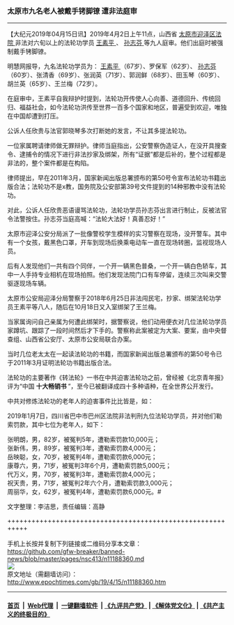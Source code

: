 ### 太原市九名老人被戴手铐脚镣 遭非法庭审
------------------------

<p>
 【大纪元2019年04月15日讯】2019年4月2日上午11点，山西省
 <a href="http://www.epochtimes.com/gb/tag/%E5%A4%AA%E5%8E%9F%E5%B8%82%E8%BF%8E%E6%B3%BD%E5%8C%BA%E6%B3%95%E9%99%A2.html">
  太原市迎泽区法院
 </a>
 非法对六旬以上的法轮功学员
 <a href="http://www.epochtimes.com/gb/tag/%E7%8E%8B%E7%B4%A0%E5%B9%B3.html">
  王素平
 </a>
 、
 <a href="http://www.epochtimes.com/gb/tag/%E5%AD%99%E5%BF%97%E8%8A%AC.html">
  孙志芬
 </a>
 等九人庭审。他们出庭时被强制戴手铐脚镣。
</p>
<p>
 明慧网报导，九名法轮功学员为：
 <a href="http://www.epochtimes.com/gb/tag/%E7%8E%8B%E7%B4%A0%E5%B9%B3.html">
  王素平
 </a>
 （67岁）、罗保军（62岁）、
 <a href="http://www.epochtimes.com/gb/tag/%E5%AD%99%E5%BF%97%E8%8A%AC.html">
  孙志芬
 </a>
 （60岁）、张清香（69岁）、张润英（71岁）、郭润鲜（68岁）、田玉琴（60岁）、胡兰英（65岁）、王兰梅（72岁）。
</p>
<p>
 在庭审中，王素平自我辩护时提到，法轮功开传使人心向善、道德回升、传统回归、福益社会，如今法轮功洪传至世界一百多个国家和地区，普遍受到欢迎，唯独在中国却遭到打压。
</p>
<p>
 公诉人任欣贵与法官郭晓琴多次打断她的发言，不让其多提法轮功。
</p>
<p>
 一位家属聘请律师做无罪辩护。律师当庭指出，公安警察伪造证人，在没开具搜查令、逮捕令的情况下进行非法抄家及绑架，所有“证据”都是后补的，整个过程都是非法的，整个案件都是在构陷。
</p>
<p>
 律师提出，早在2011年3月，国家新闻出版总署颁布的第50号令宣布法轮功书籍出版合法；法轮功不是x教，国务院及公安部第39号文件提到的14种邪教中没有法轮功。
</p>
<p>
 对此，公诉人任欣贵恶语谩骂法轮功，法轮功学员孙志芬出言进行制止，反被法官令法警按住。孙志芬当庭高喊：“法轮大法好！真善忍好！”
</p>
<p>
 太原市迎泽公安分局派了一批像警校学生模样的实习警察在现场，没开警车。其中有一个女孩，戴黑色口罩，开车到现场后换乘电动车一直在现场转圈，监视现场人员。
</p>
<p>
 后有人发现他们一共有四个同伴，一个开一辆黑色普桑，一个开一辆白色轿车，其中一人手持专业相机在现场拍照。他们发现法院门口有车停留，连续三次叫来交警驱逐现场车辆。
</p>
<p>
 太原市公安局迎泽分局警察于2018年6月25日非法闯民宅，抄家、绑架法轮功学员王素平等八人，随后在10月18日又入室绑架了王兰梅。
</p>
<p>
 当家属询问自己亲属为何遭此绑架时，据警察说，他们动用便衣对几位法轮功学员家蹲坑、跟踪了一段时间然后才下手的。警察称此案被定为大案、要案，由中央督查组、山西省公安厅、太原市公安局联合办案。
</p>
<p>
 当时几位老太太在一起读法轮功的书籍，而国家新闻出版总署颁布的第50号令已于2011年3月证明法轮功书籍出版合法。
</p>
<p>
 法轮功的主要著作《转法轮》一书在中共迫害法轮功之前，曾经被《北京青年报》评为“中国
 <b>
  十大畅销书
 </b>
 ”，至今已被翻译成四十多种语种，在全世界公开发行。
</p>
<p>
 中共对修炼法轮功的老年人的迫害事件比比皆是，如：
</p>
<p>
 2019年1月7日，四川省巴中市巴州区法院非法判刑九位法轮功学员，并对他们勒索罚款，其中七位为老年人，如下：
</p>
<p>
 张明朗，男，82岁，被冤判5年，遭勒索罚款10,000元；
 <br/>
 张新伟，男，89岁，被冤判3年，遭勒索罚款4,000元；
 <br/>
 岳映聪，女，70岁，被冤判4年，遭勒索罚款6,000元；
 <br/>
 康尊六，男，71岁，被冤判3年6个月，遭勒索罚款5,000元；
 <br/>
 代万义，男，70岁，被冤判3年，遭勒索罚款4,000元；
 <br/>
 祝天贵，男，71岁，被冤判2年六个月，遭勒索罚款3,000元；
 <br/>
 周丽华，女，62岁，被冤判4年，遭勒索罚款6,000元。#
</p>
<p>
 文字整理：李洁思，责任编辑：高静
</p>

+++++++++++++++++++++++++++++++++++++++++++++++++++++++++++<br/><br/>
手机上长按并复制下列链接或二维码分享本文章：<br/>
https://github.com/gfw-breaker/banned-news/blob/master/pages/nsc413/n11188360.md <br/>
<a href='https://github.com/gfw-breaker/banned-news/blob/master/pages/nsc413/n11188360.md'><img src='https://github.com/gfw-breaker/banned-news/blob/master/pages/nsc413/n11188360.md.png'/></a> <br/>
原文地址（需翻墙访问）：http://www.epochtimes.com/gb/19/4/15/n11188360.htm


------------------------
#### [首页](https://github.com/gfw-breaker/banned-news/blob/master/README.md) &nbsp;|&nbsp; [Web代理](https://github.com/labour-camp/helloworld) &nbsp;|&nbsp; [一键翻墙软件](https://github.com/gfw-breaker/nogfw/blob/master/README.md) &nbsp;| [《九评共产党》](https://github.com/gfw-breaker/9ping.md/blob/master/README.md#九评之一评共产党是什么) | [《解体党文化》](https://github.com/gfw-breaker/jtdwh.md/blob/master/README.md) | [《共产主义的终极目的》](https://github.com/gfw-breaker/gczydzjmd.md/blob/master/README.md)

